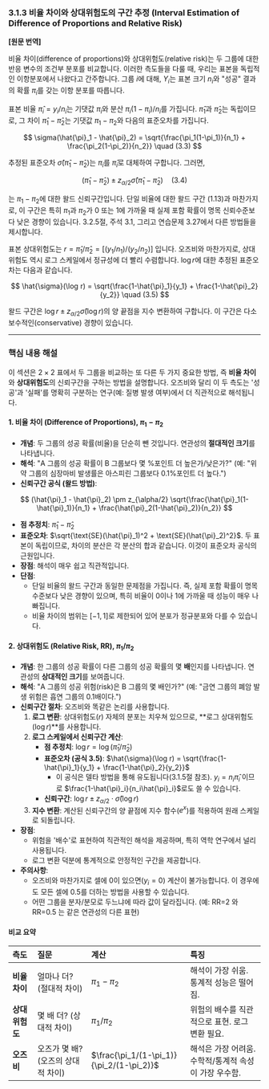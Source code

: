 ### **3.1.3 비율 차이와 상대위험도의 구간 추정 (Interval Estimation of Difference of Proportions and Relative Risk)**

**[원문 번역]**

비율 차이(difference of proportions)와 상대위험도(relative risk)는 두 그룹에 대한 반응 변수의 조건부 분포를 비교합니다. 이러한 측도들을 다룰 때, 우리는 표본을 독립적인 이항분포에서 나왔다고 간주합니다. 그룹 $i$에 대해, $Y_i$는 표본 크기 $n_i$와 "성공" 결과의 확률 $\pi_i$를 갖는 이항 분포를 따릅니다.

표본 비율 $\hat{\pi}_i = y_i/n_i$는 기댓값 $\pi_i$와 분산 $\pi_i(1-\pi_i)/n_i$를 가집니다. $\hat{\pi}_1$과 $\hat{\pi}_2$는 독립이므로, 그 차이 $\hat{\pi}_1 - \hat{\pi}_2$는 기댓값 $\pi_1 - \pi_2$와 다음의 표준오차를 가집니다.

$$ \sigma(\hat{\pi}_1 - \hat{\pi}_2) = \sqrt{\frac{\pi_1(1-\pi_1)}{n_1} + \frac{\pi_2(1-\pi_2)}{n_2}} \quad (3.3) $$

추정된 표준오차 $\hat{\sigma}(\hat{\pi}_1 - \hat{\pi}_2)$는 $\pi_i$를 $\hat{\pi}_i$로 대체하여 구합니다. 그러면,

$$ (\hat{\pi}_1 - \hat{\pi}_2) \pm z_{\alpha/2}\hat{\sigma}(\hat{\pi}_1 - \hat{\pi}_2) \quad (3.4) $$

는 $\pi_1 - \pi_2$에 대한 왈드 신뢰구간입니다. 단일 비율에 대한 왈드 구간 (1.13)과 마찬가지로, 이 구간은 특히 $\pi_1$과 $\pi_2$가 0 또는 1에 가까울 때 실제 포함 확률이 명목 신뢰수준보다 낮은 경향이 있습니다. 3.2.5절, 주석 3.1, 그리고 연습문제 3.27에서 다른 방법들을 제시합니다.

표본 상대위험도는 $r = \hat{\pi}_1/\hat{\pi}_2 = [(y_1/n_1)/(y_2/n_2)]$ 입니다. 오즈비와 마찬가지로, 상대위험도 역시 로그 스케일에서 정규성에 더 빨리 수렴합니다. $\log r$에 대한 추정된 표준오차는 다음과 같습니다.

$$ \hat{\sigma}(\log r) = \sqrt{\frac{1-\hat{\pi}_1}{y_1} + \frac{1-\hat{\pi}_2}{y_2}} \quad (3.5) $$

왈드 구간은 $\log r \pm z_{\alpha/2}\hat{\sigma}(\log r)$의 양 끝점을 지수 변환하여 구합니다. 이 구간은 다소 보수적인(conservative) 경향이 있습니다.

---

### **핵심 내용 해설**

이 섹션은 $2 \times 2$ 표에서 두 그룹을 비교하는 또 다른 두 가지 중요한 방법, 즉 **비율 차이**와 **상대위험도**의 신뢰구간을 구하는 방법을 설명합니다. 오즈비와 달리 이 두 측도는 '성공'과 '실패'를 명확히 구분하는 연구(예: 질병 발생 여부)에서 더 직관적으로 해석됩니다.

#### **1. 비율 차이 (Difference of Proportions), $\pi_1 - \pi_2$**

*   **개념**: 두 그룹의 성공 확률(비율)을 단순히 뺀 것입니다. 연관성의 **절대적인 크기**를 나타냅니다.
*   **해석**: "A 그룹의 성공 확률이 B 그룹보다 몇 %포인트 더 높은가/낮은가?" (예: "위약 그룹의 심장마비 발생률은 아스피린 그룹보다 0.1%포인트 더 높다.")
*   **신뢰구간 공식 (왈드 방법)**:

$$ (\hat{\pi}_1 - \hat{\pi}_2) \pm z_{\alpha/2} \sqrt{\frac{\hat{\pi}_1(1-\hat{\pi}_1)}{n_1} + \frac{\hat{\pi}_2(1-\hat{\pi}_2)}{n_2}} $$

*   **점 추정치**: $\hat{\pi}_1 - \hat{\pi}_2$
*   **표준오차**: $\sqrt{\text{SE}(\hat{\pi}_1)^2 + \text{SE}(\hat{\pi}_2)^2}$. 두 표본이 독립이므로, 차이의 분산은 각 분산의 합과 같습니다. 이것이 표준오차 공식의 근원입니다.
*   **장점**: 해석이 매우 쉽고 직관적입니다.
*   **단점**:
    *   단일 비율의 왈드 구간과 동일한 문제점을 가집니다. 즉, 실제 포함 확률이 명목 수준보다 낮은 경향이 있으며, 특히 비율이 0이나 1에 가까울 때 성능이 매우 나빠집니다.
    *   비율 차이의 범위는 $[-1, 1]$로 제한되어 있어 분포가 정규분포와 다를 수 있습니다.

#### **2. 상대위험도 (Relative Risk, RR), $\pi_1 / \pi_2$**

*   **개념**: 한 그룹의 성공 확률이 다른 그룹의 성공 확률의 몇 **배**인지를 나타냅니다. 연관성의 **상대적인 크기**를 보여줍니다.
*   **해석**: "A 그룹의 성공 위험(risk)은 B 그룹의 몇 배인가?" (예: "금연 그룹의 폐암 발생 위험은 흡연 그룹의 0.1배이다.")
*   **신뢰구간 절차**: 오즈비와 똑같은 논리를 사용합니다.
    1.  **로그 변환**: 상대위험도($r$) 자체의 분포는 치우쳐 있으므로, **로그 상대위험도($\log r$)**를 사용합니다.
    2.  **로그 스케일에서 신뢰구간 계산**:
        *   **점 추정치**: $\log r = \log(\hat{\pi}_1/\hat{\pi}_2)$
        *   **표준오차 (공식 3.5)**: $\hat{\sigma}(\log r) = \sqrt{\frac{1-\hat{\pi}_1}{y_1} + \frac{1-\hat{\pi}_2}{y_2}}$
            *   이 공식은 델타 방법을 통해 유도됩니다(3.1.5절 참조). $y_i=n_i\hat{\pi}_i$ 이므로 $\frac{1-\hat{\pi}_i}{n_i\hat{\pi}_i}$로도 쓸 수 있습니다.
        *   **신뢰구간**: $\log r \pm z_{\alpha/2} \cdot \hat{\sigma}(\log r)$
    3.  **지수 변환**: 계산된 신뢰구간의 양 끝점에 지수 함수($e^x$)를 적용하여 원래 스케일로 되돌립니다.
*   **장점**:
    *   위험을 '배수'로 표현하여 직관적인 해석을 제공하며, 특히 역학 연구에서 널리 사용됩니다.
    *   로그 변환 덕분에 통계적으로 안정적인 구간을 제공합니다.
*   **주의사항**:
    *   오즈비와 마찬가지로 셀에 0이 있으면($y_i=0$) 계산이 불가능합니다. 이 경우에도 모든 셀에 0.5를 더하는 방법을 사용할 수 있습니다.
    *   어떤 그룹을 분자/분모로 두느냐에 따라 값이 달라집니다. (예: RR=2 와 RR=0.5 는 같은 연관성의 다른 표현)

#### **비교 요약**

| 측도 | 질문 | 계산 | 특징 |
| :--- | :--- | :--- | :--- |
| **비율 차이** | 얼마나 더? (절대적 차이) | $\pi_1 - \pi_2$ | 해석이 가장 쉬움. 통계적 성능은 떨어짐. |
| **상대위험도** | 몇 배 더? (상대적 차이) | $\pi_1 / \pi_2$ | 위험의 배수를 직관적으로 표현. 로그 변환 필요. |
| **오즈비** | 오즈가 몇 배? (오즈의 상대적 차이) | $\frac{\pi_1/(1-\pi_1)}{\pi_2/(1-\pi_2)}$ | 해석은 가장 어려움. 수학적/통계적 속성이 가장 우수함. |
